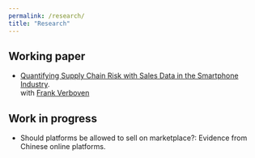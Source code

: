 ```yaml
---
permalink: /research/
title: "Research"
---
```


## Working paper

* [Quantifying Supply Chain Risk with Sales Data in the Smartphone Industry](https://github.com/ShiyuanLi1/shiyuanli1.github.io/blob/master/files/Quantifying_Supply_Chain_Risk_with_Sales_Data_in_the_Smartphone_Industry_EARIE.pdf).\
   with [Frank Verboven](https://sites.google.com/site/frankverbo/home)

## Work in progress

* Should platforms be allowed to sell on marketplace?: Evidence from Chinese online platforms.
